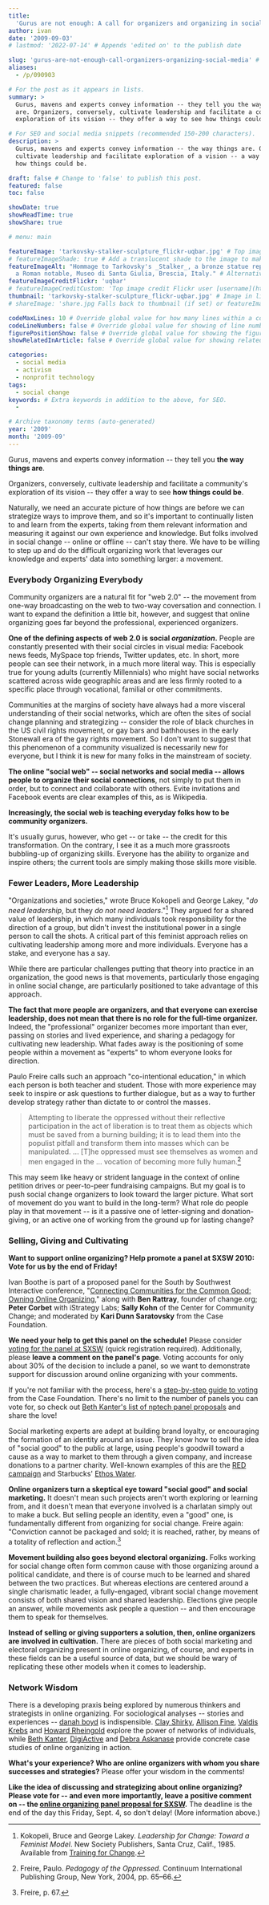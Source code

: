 ```yaml
---
title:
  'Gurus are not enough: A call for organizers and organizing in social media'
author: ivan
date: '2009-09-03'
# lastmod: '2022-07-14' # Appends 'edited on' to the publish date

slug: 'gurus-are-not-enough-call-organizers-organizing-social-media' # Recommended length is 3 to 5 words.
aliases:
  - /p/090903

# For the post as it appears in lists.
summary: >
  Gurus, mavens and experts convey information -- they tell you the way things
  are. Organizers, conversely, cultivate leadership and facilitate a community's
  exploration of its vision -- they offer a way to see how things could be.

# For SEO and social media snippets (recommended 150-200 characters).
description: >
  Gurus, mavens and experts convey information -- the way things are. Organizers
  cultivate leadership and facilitate exploration of a vision -- a way to see
  how things could be.

draft: false # Change to 'false' to publish this post.
featured: false
toc: false

showDate: true
showReadTime: true
showShare: true

# menu: main

featureImage: 'tarkovsky-stalker-sculpture_flickr-uqbar.jpg' # Top image on post.
# featureImageShade: true # Add a translucent shade to the image to make overlaid text easier to read.
featureImageAlt: "Hommage to Tarkovsky's _Stalker_, a bronze statue representing
  a Roman notable, Museo di Santa Giulia, Brescia, Italy." # Alternative text for featured image.
featureImageCreditFlickr: 'uqbar'
# featureImageCreditCustom: 'Top image credit Flickr user [username](https://www.flickr.com/photos/username).'
thumbnail: 'tarkovsky-stalker-sculpture_flickr-uqbar.jpg' # Image in lists of posts.
# shareImage: 'share.jpg Falls back to thumbnail (if set) or featureImage.

codeMaxLines: 10 # Override global value for how many lines within a code block before auto-collapsing.
codeLineNumbers: false # Override global value for showing of line numbers within code block.
figurePositionShow: false # Override global value for showing the figure label.
showRelatedInArticle: false # Override global value for showing related posts in this series at the end of the content.

categories:
  - social media
  - activism
  - nonprofit technology
tags:
  - social change
keywords: # Extra keywords in addition to the above, for SEO.
  -

# Archive taxonomy terms (auto-generated)
year: '2009'
month: '2009-09'
---
```


Gurus, mavens and experts convey information -- they tell you **the way things
are**.

Organizers, conversely, cultivate leadership and facilitate a community's
exploration of its vision -- they offer a way to see **how things could be**.

Naturally, we need an accurate picture of how things are before we can
strategize ways to improve them, and so it's important to continually listen to
and learn from the experts, taking from them relevant information and measuring
it against our own experience and knowledge. But folks involved in social change
-- online or offline -- can't stay there. We have to be willing to step up and
do the difficult organizing work that leverages our knowledge and experts' data
into something larger: a movement.

### Everybody Organizing Everybody

Community organizers are a natural fit for "web 2.0" -- the movement from
one-way broadcasting on the web to two-way coversation and connection. I want to
expand the definition a little bit, however, and suggest that online organizing
goes far beyond the professional, experienced organizers.

**One of the defining aspects of web 2.0 is social _organization_.** People are
constantly presented with their social circles in visual media: Facebook news
feeds, MySpace top friends, Twitter updates, etc. In short, more people can see
their network, in a much more literal way. This is especially true for young
adults (currently Millennials) who might have social networks scattered across
wide geographic areas and are less firmly rooted to a specific place through
vocational, familial or other commitments.

Communities at the margins of society have always had a more visceral
understanding of their social networks, which are often the sites of social
change planning and strategizing -- consider the role of black churches in the
US civil rights movement, or gay bars and bathhouses in the early Stonewall era
of the gay rights movement. So I don't want to suggest that this phenomenon of a
community visualized is necessarily new for everyone, but I think it is new for
many folks in the mainstream of society.

**The online "social web" -- social networks and social media -- allows people
to organize their social connections**, not simply to put them in order, but to
connect and collaborate with others. Evite invitations and Facebook events are
clear examples of this, as is Wikipedia.

**Increasingly, the social web is teaching everyday folks how to be community
organizers.**

It's usually gurus, however, who get -- or take -- the credit for this
transformation. On the contrary, I see it as a much more grassroots bubbling-up
of organizing skills. Everyone has the ability to organize and inspire others;
the current tools are simply making those skills more visible.

### Fewer Leaders, More Leadership

"Organizations and societies," wrote Bruce Kokopeli and George Lakey, "_do need
leadership_, but they _do not need leaders_."[^1] They argued for a shared value
of leadership, in which many individuals took responsibility for the direction
of a group, but didn't invest the institutional power in a single person to call
the shots. A critical part of this feminist approach relies on cultivating
leadership among more and more individuals. Everyone has a stake, and everyone
has a say.

While there are particular challenges putting that theory into practice in an
organization, the good news is that movements, particularly those engaging in
online social change, are particularly positioned to take advantage of this
approach.

**The fact that more people are organizers, and that everyone can exercise
leadership, does not mean that there is no role for the full-time organizer.**
Indeed, the "professional" organizer becomes more important than ever, passing
on stories and lived experience, and sharing a pedagogy for cultivating new
leadership. What fades away is the positioning of some people within a movement
as "experts" to whom everyone looks for direction.

Paulo Freire calls such an approach "co-intentional education," in which each
person is both teacher and student. Those with more experience may seek to
inspire or ask questions to further dialogue, but as a way to further develop
strategy rather than dictate to or control the masses.

> Attempting to liberate the oppressed without their reflective participation in
> the act of liberation is to treat them as objects which must be saved from a
> burning building; it is to lead them into the populist pitfall and transform
> them into masses which can be manipulated. ... [T]he oppressed must see
> themselves as women and men engaged in the ... vocation of becoming more fully
> human.[^2]

This may seem like heavy or strident language in the context of online petition
drives or peer-to-peer fundraising campaigns. But my goal is to push social
change organizers to look toward the larger picture. What sort of movement do
you want to build in the long-term? What role do people play in that movement --
is it a passive one of letter-signing and donation-giving, or an active one of
working from the ground up for lasting change?

### Selling, Giving and Cultivating

**Want to support online organizing? Help promote a panel at SXSW 2010: Vote for
us by the end of Friday!**

Ivan Boothe is part of a proposed panel for the South by Southwest Interactive
conference,
"[Connecting Communities for the Common Good: Owning Online Organizing](https://web.archive.org/web/20150305052211/http://panelpicker.sxsw.com/ideas/view/4673),"
along with **Ben Rattray**, founder of change.org; **Peter Corbet** with
iStrategy Labs; **Sally Kohn** of the Center for Community Change; and moderated
by **Kari Dunn Saratovsky** from the Case Foundation.

**We need your help to get this panel on the schedule!** Please consider
[voting for the panel at SXSW](https://web.archive.org/web/20150305052211/http://panelpicker.sxsw.com/ideas/view/4673)
(quick registration required). Additionally, please **leave a comment on the
panel's page**. Voting accounts for only about 30% of the decision to include a
panel, so we want to demonstrate support for discussion around online organizing
with your comments.

If you're not familiar with the process, here's a
[step-by-step guide to voting](https://web.archive.org/web/20100613042521/http://www.casefoundation.org/blog/help-put-social-good-map-sxsw-interactive)
from the Case Foundation. There's no limit to the number of panels you can vote
for, so check out
[Beth Kanter's list of nptech panel proposals](https://beth.typepad.com/beths_blog/2009/08/sxsw.html)
and share the love!

Social marketing experts are adept at building brand loyalty, or encouraging the
formation of an identity around an issue. They know how to sell the idea of
"social good" to the public at large, using people's goodwill toward a cause as
a way to market to them through a given company, and increase donations to a
partner charity. Well-known examples of this are the
[RED campaign](https://www.red.org/) and Starbucks'
[Ethos Water](https://web.archive.org/web/20090207001439/http://www.ethoswater.com/).

**Online organizers turn a skeptical eye toward "social good" and social
marketing.** It doesn't mean such projects aren't worth exploring or learning
from, and it doesn't mean that everyone involved is a charlatan simply out to
make a buck. But selling people an identity, even a "good" one, is fundamentally
different from organizing for social change. Freire again: "Conviction cannot be
packaged and sold; it is reached, rather, by means of a totality of reflection
and action.[^3]

**Movement building also goes beyond electoral organizing.** Folks working for
social change often form common cause with those organizing around a political
candidate, and there is of course much to be learned and shared between the two
practices. But whereas elections are centered around a single charismatic
leader, a fully-engaged, vibrant social change movement consists of both shared
vision and shared leadership. Elections give people an answer, while movements
ask people a question -- and then encourage them to speak for themselves.

**Instead of selling or giving supporters a solution, then, online organizers
are involved in cultivation.** There are pieces of both social marketing and
electoral organizing present in online organizing, of course, and experts in
these fields can be a useful source of data, but we should be wary of
replicating these other models when it comes to leadership.

### Network Wisdom

There is a developing praxis being explored by numerous thinkers and strategists
in online organizing. For sociological analyses -- stories and experiences --
[danah boyd](https://www.danah.org/papers/) is indispensible.
[Clay Shirky](https://web.archive.org/web/20150305052211/http://www.shirky.com/),
[Allison Fine](https://web.archive.org/web/20100203061228/http://afine2.wordpress.com/),
[Valdis Krebs](http://orgnet.com/) and
[Howard Rheingold](https://web.archive.org/web/20150311140238/http://www.smartmobs.com/)
explore the power of networks of individuals, while
[Beth Kanter](https://bethkanter.org/),
[DigiActive](https://web.archive.org/web/20100126054023/http://www.digiactive.org/)
and
[Debra Askanase](https://web.archive.org/web/20100308084436/http://www.communityorganizer20.com/)
provide concrete case studies of online organizing in action.

**What's your experience? Who are online organizers with whom you share
successes and strategies?** Please offer your wisdom in the comments!

**Like the idea of discussing and strategizing about online organizing? Please
vote for -- and even more importantly, leave a positive comment on -- the
[online organizing panel proposal for SXSW](https://web.archive.org/web/20150305052211/http://panelpicker.sxsw.com/ideas/view/4673?return=%2Fideas%2Findex%2F4%2Fq%3Aorganizing).**
The deadline is the end of the day this Friday, Sept. 4, so don't delay! (More
information above.)

[^1]:
    Kokopeli, Bruce and George Lakey. _Leadership for Change: Toward a Feminist
    Model_. New Society Publishers, Santa Cruz, Calif., 1985. Available from
    [Training for Change](https://web.archive.org/web/20130617163615/http://www.trainingforchange.org/leadership_for_change).

[^2]:
    Freire, Paulo. _Pedagogy of the Oppressed_. Continuum International
    Publishing Group, New York, 2004, pp. 65–66.

[^3]: Freire, p. 67.
